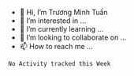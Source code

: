 - 👋 Hi, I’m Trương Minh Tuấn
- 👀 I’m interested in ...
- 🌱 I’m currently learning ...
- 💞️ I’m looking to collaborate on ...
- 📫 How to reach me ...

<!--START_SECTION:waka-->
```text
No Activity tracked this Week
```
<!--END_SECTION:waka-->
